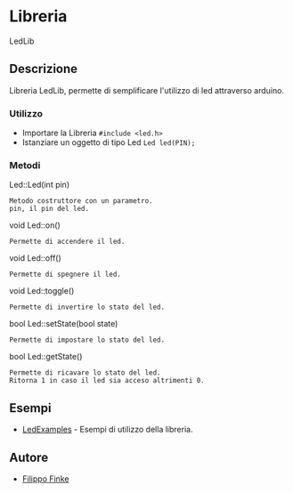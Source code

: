 # Libreria

LedLib

## Descrizione

Libreria LedLib, permette di semplificare l'utilizzo di led attraverso arduino.

### Utilizzo
- Importare la Libreria
```#include <led.h>```
- Istanziare un oggetto di tipo Led
```Led led(PIN);```

### Metodi
Led::Led(int pin)

```
Metodo costruttore con un parametro.
pin, il pin del led.
```
void Led::on()

```
Permette di accendere il led.
```

void Led::off()

```
Permette di spegnere il led.
```

void Led::toggle()

```
Permette di invertire lo stato del led.
```

bool Led::setState(bool state)

```
Permette di impostare lo stato del led.
```

bool Led::getState()

```
Permette di ricavare lo stato del led.
Ritorna 1 in caso il led sia acceso altrimenti 0.
```

## Esempi

* [LedExamples](examples) - Esempi di utilizzo della libreria.


## Autore
* [Filippo Finke](https://github.com/filippofinke)
